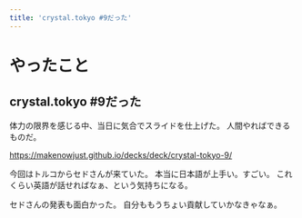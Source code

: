 ```yaml
---
title: 'crystal.tokyo #9だった'
---
```


# やったこと

## crystal.tokyo #9だった

体力の限界を感じる中、当日に気合でスライドを仕上げた。
人間やればできるものだ。

https://makenowjust.github.io/decks/deck/crystal-tokyo-9/

今回はトルコからセドさんが来ていた。
本当に日本語が上手い。すごい。
これくらい英語が話せればなぁ、という気持ちになる。

セドさんの発表も面白かった。
自分ももうちょい貢献していかなきゃなぁ。
